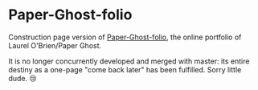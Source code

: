 # Paper-Ghost-folio

Construction page version of [Paper-Ghost-folio](https://github.com/laurelobrien/Paper-Ghost-folio), the online portfolio of Laurel O'Brien/Paper Ghost.

It is no longer concurrently developed and merged with master: its entire destiny as a one-page "come back later" has been fulfilled. Sorry little dude. :cry:
